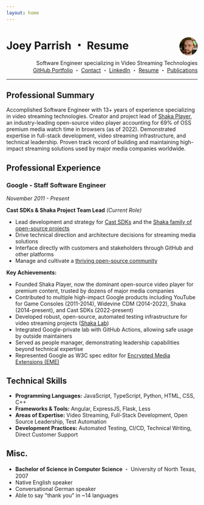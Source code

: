 ```yaml
---
layout: home
---
```


<h1>
  Joey Parrish ・ Resume
  <img alt="Joey Parrish" src="Joey-circle.png" height="48" align="right">
</h1>

<div align="right">
  Software Engineer specializing in Video Streaming Technologies
</div>

<div align="right" class="no-print">
  <a href="https://joeyparrish.github.io/joeyparrish/">GitHub Portfolio</a> ・
  <a href="https://joeyparrish.github.io/joeyparrish/contact.html">Contact</a> ・
  <a href="https://www.linkedin.com/in/joeyparrish/">LinkedIn</a> ・
  <a href="https://joeyparrish.github.io/joeyparrish/resume.html">Resume</a> ・
  <a href="https://joeyparrish.github.io/joeyparrish/publications.html">Publications</a>
</div>
<div align="right" class="print-only">
  <a href="https://joeyparrish.github.io/">https://joeyparrish.github.io/</a> ・
  <a href="https://www.linkedin.com/in/joeyparrish/">https://www.linkedin.com/in/joeyparrish/</a><br>
  <a href="mailto:joey.parrish@gmail.com">joey.parrish@gmail.com</a> ・
  <a href="tel:+1-662-596-1337">(+1) 662-596-1337</a><br>
</div>

<hr>

<style>
.print-only {
  display: none;
}
@media print {
  h1 {
    text-align: right;
  }
  h1 img {
    display: none;
  }
  .no-print {
    display: none;
  }
  .print-only {
    display: block;
  }
}
</style>

## Professional Summary

Accomplished Software Engineer with 13+ years of experience specializing in video streaming technologies. Creator and project lead of [Shaka Player](https://github.com/shaka-project/shaka-player), an industry-leading open-source video player accounting for 69% of OSS premium media watch time in browsers (as of 2022). Demonstrated expertise in full-stack development, video streaming infrastructure, and technical leadership. Proven track record of building and maintaining high-impact streaming solutions used by major media companies worldwide.


## Professional Experience

### Google - Staff Software Engineer

*November 2011 - Present*

**Cast SDKs & Shaka Project Team Lead** *(Current Role)*
- Lead development and strategy for [Cast SDKs](https://developers.google.com/cast/docs/reference) and the [Shaka family of open-source projects](https://github.com/shaka-project/)
- Drive technical direction and architecture decisions for streaming media solutions
- Interface directly with customers and stakeholders through GitHub and other platforms
- Manage and cultivate a [thriving open-source community](https://github.com/shaka-project/shaka-player/graphs/contributors)

**Key Achievements:**
- Founded Shaka Player, now the dominant open-source video player for premium content, trusted by dozens of major media companies
- Contributed to multiple high-impact Google products including YouTube for Game Consoles (2011-2014), Widevine CDM (2014-2022), Shaka (2014-present), and Cast SDKs (2022-present)
- Developed robust, open-source, automated testing infrastructure for video streaming projects ([Shaka Lab](https://github.com/shaka-project/shaka-lab))
- Integrated Google-private lab with GitHub Actions, allowing safe usage by outside maintainers
- Served as people manager, demonstrating leadership capabilities beyond technical expertise
- Represented Google as W3C spec editor for [Encrypted Media Extensions (EME)](https://www.w3.org/TR/encrypted-media-2/)


## Technical Skills

- **Programming Languages:** JavaScript, TypeScript, Python, HTML, CSS, C++
- **Frameworks & Tools:** Angular, ExpressJS, Flask, Less
- **Areas of Expertise:** Video Streaming, Full-Stack Development, Open Source Leadership, Test Automation
- **Development Practices:** Automated Testing, CI/CD, Technical Writing, Direct Customer Support


## Misc.

 - **Bachelor of Science in Computer Science** ・ University of North Texas, 2007
 - Native English speaker
 - Conversational German speaker
 - Able to say "thank you" in ~14 languages

